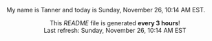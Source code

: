 My name is Tanner and today is Sunday, November 26, 10:14 AM EST.

<p align="center">This <i>README</i> file is generated <b>every 3 hours</b>!</br>Last refresh: Sunday, November 26, 10:14 AM EST<br /></p>
